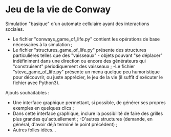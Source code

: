 # Jeu de la vie de Conway

Simulation "basique" d'un automate cellulaire ayant des interactions sociales.

- Le fichier "conways_game_of_life.py" contient les opérations de base nécessaires à la simulation ;
- Le fichier "structures_game_of_life.py" présente des structures particulières telles que des "vaisseaux" - objets pouvant "se déplacer" indéfiniment dans une direction ou encore des générateurs qui "construisent" périodiquement des vaisseaux ;
-Le fichier "steve_game_of_life.py" présente un menu quelque peu humoristique pour découvrir, ou juste apprécier, le jeu de la vie (il suffit d'exécuter le fichier avec Python3).


Ajouts souhaitables :

- Une interface graphique permettant, si possible, de générer ses propres exemples en quelques clics ;
- Dans cette interface graphique, inclure la possibilité de faire des grilles plus grandes qu'actuellement ;
-D'autres structures (demande, en général, d'avoir déjà terminé le point précédent) ;
- Autres folles idées...